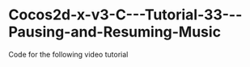 Cocos2d-x-v3-C---Tutorial-33---Pausing-and-Resuming-Music
=========================================================

Code for the following video tutorial 
